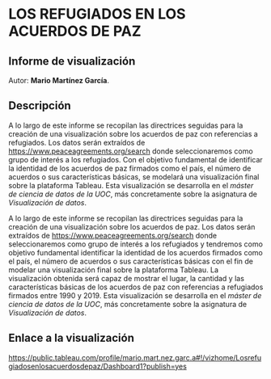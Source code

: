 # LOS REFUGIADOS EN LOS ACUERDOS DE PAZ
## Informe de visualización

Autor: **Mario Martínez García**.

## Descripción

A lo largo de este informe se recopilan las directrices seguidas para la creación de una visualización sobre los acuerdos de paz con referencias a refugiados. Los datos serán extraídos de https://www.peaceagreements.org/search donde seleccionaremos como grupo de interés a los refugiados. Con el objetivo fundamental de identificar la identidad de los acuerdos de paz firmados como el país, el número de acuerdos o sus características básicas, se modelará una visualización final sobre la plataforma Tableau.  Esta visualización se desarrolla en el _máster de ciencia de datos de la UOC_, más concretamente sobre la asignatura de _Visualización de datos_.


A lo largo de este informe se recopilan las directrices seguidas para la creación de una visualización sobre los acuerdos de paz. Los datos serán extraídos de https://www.peaceagreements.org/search donde seleccionaremos como grupo de interés a los refugiados y tendremos como objetivo fundamental identificar la identidad de los acuerdos firmados como el país, el número de acuerdos o sus características básicas con el fin de modelar una visualización final sobre la plataforma Tableau. La visualización obtenida será capaz de mostrar el lugar, la cantidad y las características básicas de los acuerdos de paz con referencias a refugiados firmados entre 1990 y 2019. Esta visualización se desarrolla en el _máster de ciencia de datos de la UOC_, más concretamente sobre la asignatura de _Visualización de datos_.

## Enlace a la visualización

https://public.tableau.com/profile/mario.mart.nez.garc.a#!/vizhome/Losrefugiadosenlosacuerdosdepaz/Dashboard1?publish=yes
